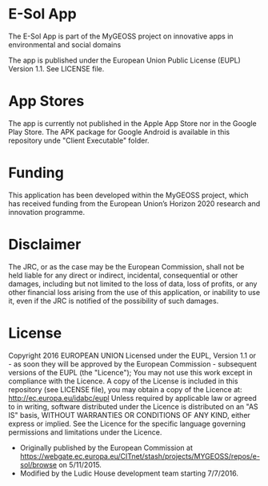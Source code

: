 # E-Sol App
The E-Sol App is part of the MyGEOSS project on innovative apps in environmental and social domains 

The app is published under the European Union Public License (EUPL) Version 1.1. See LICENSE file.

# App Stores
The app is currently not published in the Apple App Store nor in the Google Play Store. 
The APK package for Google Android is available in this repository unde "Client Executable" folder.

# Funding
This application has been developed within the MyGEOSS project, which has received funding from the European Union’s Horizon 2020 research and innovation programme.

# Disclaimer
The JRC, or as the case may be the European Commission, shall not be held liable for any direct or indirect, incidental, consequential or other damages, including but not limited to the loss of data, loss of profits, or any other financial loss arising from the use of this application, or inability to use it, even if the JRC is notified of the possibility of such damages.

# License
Copyright 2016 EUROPEAN UNION Licensed under the EUPL, Version 1.1 or - as soon they will be approved by the European Commission - subsequent versions of the EUPL (the "Licence"); You may not use this work except in compliance with the Licence. A copy of the License is included in this repository (see LICENSE file), you may obtain a copy of the Licence at: http://ec.europa.eu/idabc/eupl Unless required by applicable law or agreed to in writing, software distributed under the Licence is distributed on an "AS IS" basis, WITHOUT WARRANTIES OR CONDITIONS OF ANY KIND, either express or implied. See the Licence for the specific language governing permissions and limitations under the Licence.

* Originally published by the European Commission at https://webgate.ec.europa.eu/CITnet/stash/projects/MYGEOSS/repos/e-sol/browse on 5/11/2015.
* Modified by the Ludic House development team starting 7/7/2016.